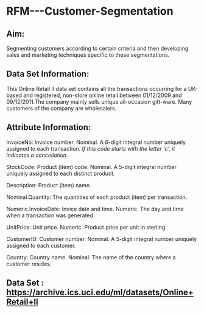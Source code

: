 # RFM---Customer-Segmentation

## Aim:
Segmenting customers according to certain criteria and then developing sales and marketing techniques specific to these segmentations.


## Data Set Information:
This Online Retail II data set contains all the transactions occurring for a UK-based and registered, non-store online retail between 01/12/2009 and 09/12/2011.The company mainly sells unique all-occasion gift-ware. Many customers of the company are wholesalers.


## Attribute Information:
InvoiceNo: Invoice number. Nominal. A 6-digit integral number uniquely assigned to each transaction. *If this code starts with the letter 'c', it indicates a cancellation.*

StockCode: Product (item) code. Nominal. A 5-digit integral number uniquely assigned to each distinct product.

Description: Product (item) name. 

Nominal.Quantity: The quantities of each product (item) per transaction. 

Numeric.InvoiceDate: Invice date and time. Numeric. The day and time when a transaction was generated.

UnitPrice: Unit price. Numeric. Product price per unit in sterling.

CustomerID: Customer number. Nominal. A 5-digit integral number uniquely assigned to each customer.

Country: Country name. Nominal. The name of the country where a customer resides.


## Data Set : https://archive.ics.uci.edu/ml/datasets/Online+Retail+II
